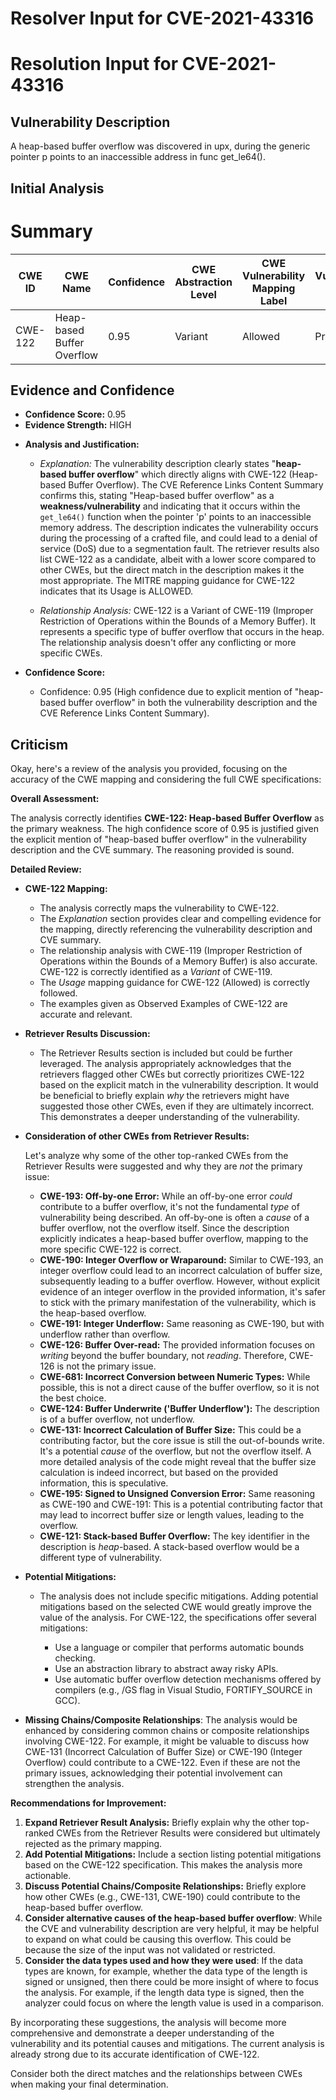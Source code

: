 # Resolver Input for CVE-2021-43316

# Resolution Input for CVE-2021-43316

## Vulnerability Description
A heap-based buffer overflow was discovered in upx, during the generic pointer p points to an inaccessible address in func get_le64().

## Initial Analysis
# Summary
| CWE ID | CWE Name | Confidence | CWE Abstraction Level | CWE Vulnerability Mapping Label | CWE-Vulnerability Mapping Notes |
|---|---|---|---|---|---|
| CWE-122 | Heap-based Buffer Overflow | 0.95 | Variant | Allowed | Primary CWE |

## Evidence and Confidence

*   **Confidence Score:** 0.95
*   **Evidence Strength:** HIGH

- **Analysis and Justification:**  
  - *Explanation:* The vulnerability description clearly states "**heap-based buffer overflow**" which directly aligns with CWE-122 (Heap-based Buffer Overflow). The CVE Reference Links Content Summary confirms this, stating "Heap-based buffer overflow" as a **weakness/vulnerability** and indicating that it occurs within the `get_le64()` function when the pointer 'p' points to an inaccessible memory address. The description indicates the vulnerability occurs during the processing of a crafted file, and could lead to a denial of service (DoS) due to a segmentation fault. The retriever results also list CWE-122 as a candidate, albeit with a lower score compared to other CWEs, but the direct match in the description makes it the most appropriate. The MITRE mapping guidance for CWE-122 indicates that its Usage is ALLOWED.

  - *Relationship Analysis:* CWE-122 is a Variant of CWE-119 (Improper Restriction of Operations within the Bounds of a Memory Buffer). It represents a specific type of buffer overflow that occurs in the heap. The relationship analysis doesn't offer any conflicting or more specific CWEs.

- **Confidence Score:**
  - Confidence: 0.95 (High confidence due to explicit mention of "heap-based buffer overflow" in both the vulnerability description and the CVE Reference Links Content Summary).

## Criticism
Okay, here's a review of the analysis you provided, focusing on the accuracy of the CWE mapping and considering the full CWE specifications:

**Overall Assessment:**

The analysis correctly identifies **CWE-122: Heap-based Buffer Overflow** as the primary weakness.  The high confidence score of 0.95 is justified given the explicit mention of "heap-based buffer overflow" in the vulnerability description and the CVE summary. The reasoning provided is sound.

**Detailed Review:**

*   **CWE-122 Mapping:**

    *   The analysis correctly maps the vulnerability to CWE-122.
    *   The *Explanation* section provides clear and compelling evidence for the mapping, directly referencing the vulnerability description and CVE summary.
    *   The relationship analysis with CWE-119 (Improper Restriction of Operations within the Bounds of a Memory Buffer) is also accurate.  CWE-122 is correctly identified as a *Variant* of CWE-119.
    *   The *Usage* mapping guidance for CWE-122 (Allowed) is correctly followed.
    *   The examples given as Observed Examples of CWE-122 are accurate and relevant.

*   **Retriever Results Discussion:**

    *   The Retriever Results section is included but could be further leveraged. The analysis appropriately acknowledges that the retrievers flagged other CWEs but correctly prioritizes CWE-122 based on the explicit match in the vulnerability description.  It would be beneficial to briefly explain *why* the retrievers might have suggested those other CWEs, even if they are ultimately incorrect.  This demonstrates a deeper understanding of the vulnerability.

*   **Consideration of other CWEs from Retriever Results:**

    Let's analyze why some of the other top-ranked CWEs from the Retriever Results were suggested and why they are *not* the primary issue:

    *   **CWE-193: Off-by-one Error:** While an off-by-one error *could* contribute to a buffer overflow, it's not the fundamental *type* of vulnerability being described.  An off-by-one is often a *cause* of a buffer overflow, not the overflow itself. Since the description explicitly indicates a heap-based buffer overflow, mapping to the more specific CWE-122 is correct.
    *   **CWE-190: Integer Overflow or Wraparound:** Similar to CWE-193, an integer overflow could lead to an incorrect calculation of buffer size, subsequently leading to a buffer overflow. However, without explicit evidence of an integer overflow in the provided information, it's safer to stick with the primary manifestation of the vulnerability, which is the heap-based overflow.
    *   **CWE-191: Integer Underflow:** Same reasoning as CWE-190, but with underflow rather than overflow.
    *   **CWE-126: Buffer Over-read:** The provided information focuses on *writing* beyond the buffer boundary, not *reading*. Therefore, CWE-126 is not the primary issue.
    *   **CWE-681: Incorrect Conversion between Numeric Types:** While possible, this is not a direct cause of the buffer overflow, so it is not the best choice.
    *   **CWE-124: Buffer Underwrite ('Buffer Underflow'):** The description is of a buffer overflow, not underflow.
    *   **CWE-131: Incorrect Calculation of Buffer Size:** This could be a contributing factor, but the core issue is still the out-of-bounds write. It's a potential *cause* of the overflow, but not the overflow itself.  A more detailed analysis of the code might reveal that the buffer size calculation is indeed incorrect, but based on the provided information, this is speculative.
    *   **CWE-195: Signed to Unsigned Conversion Error:** Same reasoning as CWE-190 and CWE-191: This is a potential contributing factor that may lead to incorrect buffer size or length values, leading to the overflow.
    *   **CWE-121: Stack-based Buffer Overflow:** The key identifier in the description is *heap*-based. A stack-based overflow would be a different type of vulnerability.

*   **Potential Mitigations:**

    *   The analysis does not include specific mitigations. Adding potential mitigations based on the selected CWE would greatly improve the value of the analysis. For CWE-122, the specifications offer several mitigations:

        *   Use a language or compiler that performs automatic bounds checking.
        *   Use an abstraction library to abstract away risky APIs.
        *   Use automatic buffer overflow detection mechanisms offered by compilers (e.g., /GS flag in Visual Studio, FORTIFY_SOURCE in GCC).

*   **Missing Chains/Composite Relationships**: The analysis would be enhanced by considering common chains or composite relationships involving CWE-122.  For example, it might be valuable to discuss how CWE-131 (Incorrect Calculation of Buffer Size) or CWE-190 (Integer Overflow) could contribute to a CWE-122. Even if these are not the primary issues, acknowledging their potential involvement can strengthen the analysis.

**Recommendations for Improvement:**

1.  **Expand Retriever Result Analysis:** Briefly explain why the other top-ranked CWEs from the Retriever Results were considered but ultimately rejected as the primary mapping.
2.  **Add Potential Mitigations:** Include a section listing potential mitigations based on the CWE-122 specification. This makes the analysis more actionable.
3.  **Discuss Potential Chains/Composite Relationships:** Briefly explore how other CWEs (e.g., CWE-131, CWE-190) could contribute to the heap-based buffer overflow.
4.  **Consider alternative causes of the heap-based buffer overflow**: While the CVE and vulnerability description are very helpful, it may be helpful to expand on what could be causing this overflow. This could be because the size of the input was not validated or restricted.
5.  **Consider the data types used and how they were used**: If the data types are known, for example, whether the data type of the length is signed or unsigned, then there could be more insight of where to focus the analysis. For example, if the length data type is signed, then the analyzer could focus on where the length value is used in a comparison.

By incorporating these suggestions, the analysis will become more comprehensive and demonstrate a deeper understanding of the vulnerability and its potential causes and mitigations. The current analysis is already strong due to its accurate identification of CWE-122.

Consider both the direct matches and the relationships between CWEs
when making your final determination.
        